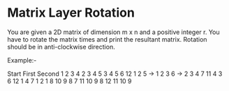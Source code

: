 # Matrix Layer Rotation

You are given a 2D matrix of dimension m x n and a positive integer r. You have to rotate the matrix
times and print the resultant matrix. Rotation should be in anti-clockwise direction.

Example:-

Start         First           Second
 1 2 3 4        2  3  4  5      3  4  5  6
12 1 2 5  ->   1  2  3  6 ->   2  3  4  7
11 4 3 6      12  1  4  7       1  2  1  8
10 9 8 7      11 10  9  8     12 11 10  9
